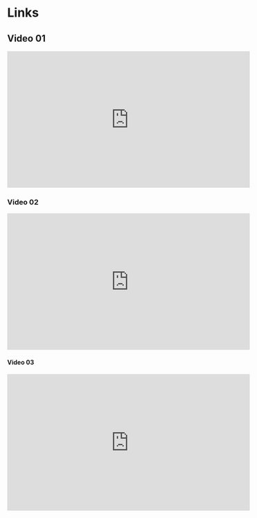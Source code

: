 <!DOCTYPE html>
<html lang="pt-br">
<head>
  <meta charset="UTF-8">
  <meta name="viewport" content="width=device-width, initial-scale=0.1">
  <title>Link de videos</title>
</head>
<body>
  <h1>Links</h1>
  <h2>Video 01</h2>
  <div>
    <iframe width="560" height="315" src="https://www.youtube.com/embed/ps4AK1u_QBs?si=chZc-HygyseQ8dgN" title="YouTube video player" frameborder="0" allow="accelerometer; autoplay; clipboard-write; encrypted-media; gyroscope; picture-in-picture; web-share" referrerpolicy="strict-origin-when-cross-origin" allowfullscreen></iframe>
  </div>
  <h3>Video 02</h3>
  <div>
    <iframe width="560" height="315" src="https://www.youtube.com/embed/zs_zpMnwNMs?si=0FILT833QUQm5FCk" title="YouTube video player" frameborder="0" allow="accelerometer; autoplay; clipboard-write; encrypted-media; gyroscope; picture-in-picture; web-share" referrerpolicy="strict-origin-when-cross-origin" allowfullscreen></iframe>
  </div>
  <h4>Video 03</h4>
  <div>
    <iframe width="560" height="315" src="https://www.youtube.com/embed/EUMNqA-KM5U?si=q7vbIqFcrZrP_2s-" title="YouTube video player" frameborder="0" allow="accelerometer; autoplay; clipboard-write; encrypted-media; gyroscope; picture-in-picture; web-share" referrerpolicy="strict-origin-when-cross-origin" allowfullscreen></iframe>
  </div>
</body>
